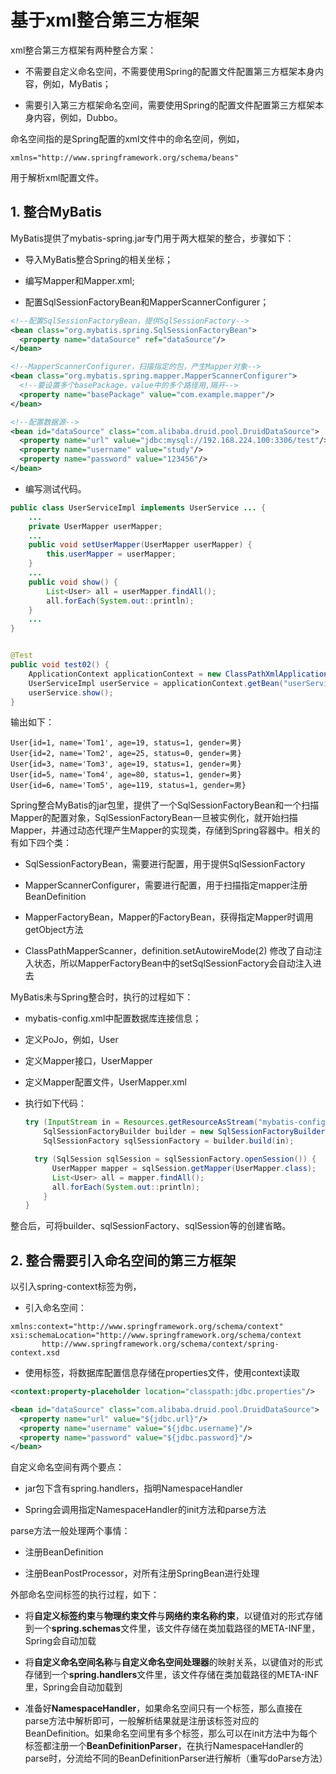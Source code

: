 # 基于xml整合第三方框架

xml整合第三方框架有两种整合方案：

- 不需要自定义命名空间，不需要使用Spring的配置文件配置第三方框架本身内容，例如，MyBatis；

- 需要引入第三方框架命名空间，需要使用Spring的配置文件配置第三方框架本身内容，例如，Dubbo。

命名空间指的是Spring配置的xml文件中的命名空间，例如，

```context
xmlns="http://www.springframework.org/schema/beans"
```

用于解析xml配置文件。

## 1. 整合MyBatis

MyBatis提供了mybatis-spring.jar专门用于两大框架的整合，步骤如下：

- 导入MyBatis整合Spring的相关坐标；

- 编写Mapper和Mapper.xml;

- 配置SqlSessionFactoryBean和MapperScannerConfigurer；

```xml
<!--配置SqlSessionFactoryBean，提供SqlSessionFactory-->
<bean class="org.mybatis.spring.SqlSessionFactoryBean">
  <property name="dataSource" ref="dataSource"/>
</bean>

<!--MapperScannerConfigurer，扫描指定的包，产生Mapper对象-->
<bean class="org.mybatis.spring.mapper.MapperScannerConfigurer">
  <!--要设置多个basePackage，value中的多个路径用,隔开-->
  <property name="basePackage" value="com.example.mapper"/>
</bean>

<!--配置数据源-->
<bean id="dataSource" class="com.alibaba.druid.pool.DruidDataSource">
  <property name="url" value="jdbc:mysql://192.168.224.100:3306/test"/>
  <property name="username" value="study"/>
  <property name="password" value="123456"/>
</bean>
```

- 编写测试代码。

```java
public class UserServiceImpl implements UserService ... {
    ...
    private UserMapper userMapper;
    ...
    public void setUserMapper(UserMapper userMapper) {
        this.userMapper = userMapper;
    }
    ...
    public void show() {
        List<User> all = userMapper.findAll();
        all.forEach(System.out::println);
    }
    ...
}


@Test
public void test02() {
    ApplicationContext applicationContext = new ClassPathXmlApplicationContext("applicationContext.xml");
    UserServiceImpl userService = applicationContext.getBean("userService", UserServiceImpl.class);
    userService.show();
}
```

输出如下：

```context
User{id=1, name='Tom1', age=19, status=1, gender=男}
User{id=2, name='Tom2', age=25, status=0, gender=男}
User{id=3, name='Tom3', age=19, status=1, gender=男}
User{id=5, name='Tom4', age=80, status=1, gender=男}
User{id=6, name='Tom5', age=119, status=1, gender=男}
```

Spring整合MyBatis的jar包里，提供了一个SqlSessionFactoryBean和一个扫描Mapper的配置对象，SqlSessionFactoryBean一旦被实例化，就开始扫描Mapper，并通过动态代理产生Mapper的实现类，存储到Spring容器中。相关的有如下四个类：

- SqlSessionFactoryBean，需要进行配置，用于提供SqlSessionFactory

- MapperScannerConfigurer，需要进行配置，用于扫描指定mapper注册BeanDefinition

- MapperFactoryBean，Mapper的FactoryBean，获得指定Mapper时调用getObject方法

- ClassPathMapperScanner，definition.setAutowireMode(2) 修改了自动注入状态，所以MapperFactoryBean中的setSqlSessionFactory会自动注入进去

MyBatis未与Spring整合时，执行的过程如下：

- mybatis-config.xml中配置数据库连接信息；

- 定义PoJo，例如，User

- 定义Mapper接口，UserMapper

- 定义Mapper配置文件，UserMapper.xml

- 执行如下代码：
  
  ```java
  try (InputStream in = Resources.getResourceAsStream("mybatis-config.xml")) {
      SqlSessionFactoryBuilder builder = new SqlSessionFactoryBuilder();
      SqlSessionFactory sqlSessionFactory = builder.build(in);
  
    try (SqlSession sqlSession = sqlSessionFactory.openSession()) {
        UserMapper mapper = sqlSession.getMapper(UserMapper.class);
        List<User> all = mapper.findAll();
        all.forEach(System.out::println);
      }
  }
  ```

整合后，可将builder、sqlSessionFactory、sqlSession等的创建省略。

## 2. 整合需要引入命名空间的第三方框架

以引入spring-context标签为例，

- 引入命名空间：

```context
xmlns:context="http://www.springframework.org/schema/context"
xsi:schemaLocation="http://www.springframework.org/schema/context
       http://www.springframework.org/schema/context/spring-context.xsd
```

- 使用标签，将数据库配置信息存储在properties文件，使用context读取

```xml
<context:property-placeholder location="classpath:jdbc.properties"/>

<bean id="dataSource" class="com.alibaba.druid.pool.DruidDataSource">
  <property name="url" value="${jdbc.url}"/>
  <property name="username" value="${jdbc.username}"/>
  <property name="password" value="${jdbc.password}"/>
</bean>
```

自定义命名空间有两个要点：

- jar包下含有spring.handlers，指明NamespaceHandler

- Spring会调用指定NamespaceHandler的init方法和parse方法

parse方法一般处理两个事情：

- 注册BeanDefinition

- 注册BeanPostProcessor，对所有注册SpringBean进行处理

外部命名空间标签的执行过程，如下：

- 将**自定义标签约束**与**物理约束文件**与**网络约束名称约束**，以键值对的形式存储到一个**spring.schemas**文件里，该文件存储在类加载路径的META-INF里，Spring会自动加载

- 将**自定义命名空间名称**与**自定义命名空间处理器**的映射关系，以键值对的形式存储到一个**spring.handlers**文件里，该文件存储在类加载路径的META-INF里，Spring会自动加载到

- 准备好**NamespaceHandler**，如果命名空间只有一个标签，那么直接在parse方法中解析即可，一般解析结果就是注册该标签对应的BeanDefinition。如果命名空间里有多个标签，那么可以在init方法中为每个标签都注册一个**BeanDefinitionParser**，在执行NamespaceHandler的parse时，分流给不同的BeanDefinitionParser进行解析（重写doParse方法）
